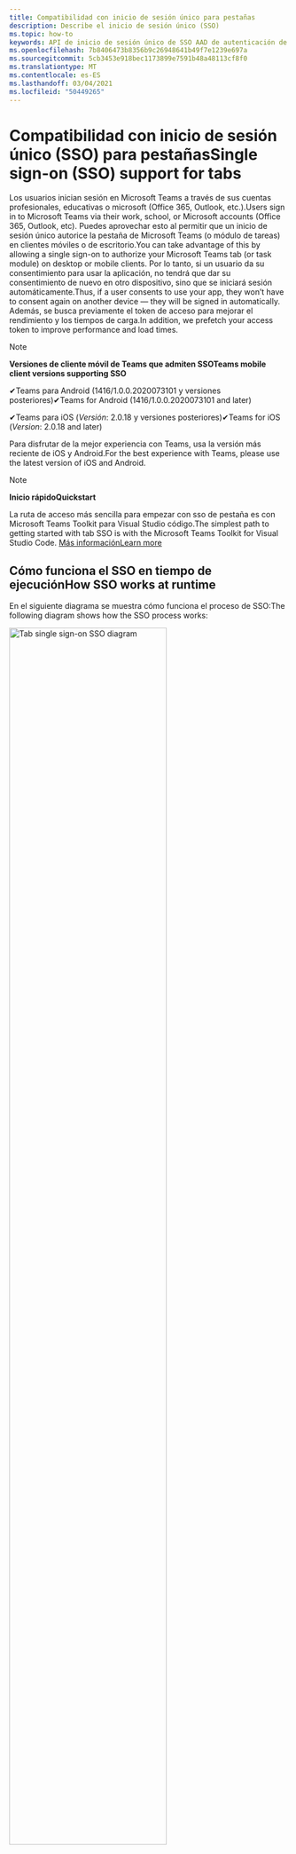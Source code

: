 ```yaml
---
title: Compatibilidad con inicio de sesión único para pestañas
description: Describe el inicio de sesión único (SSO)
ms.topic: how-to
keywords: API de inicio de sesión único de SSO AAD de autenticación de teams
ms.openlocfilehash: 7b8406473b8356b9c26948641b49f7e1239e697a
ms.sourcegitcommit: 5cb3453e918bec1173899e7591b48a48113cf8f0
ms.translationtype: MT
ms.contentlocale: es-ES
ms.lasthandoff: 03/04/2021
ms.locfileid: "50449265"
---
```

# <a name="single-sign-on-sso-support-for-tabs"></a><span data-ttu-id="5546a-104">Compatibilidad con inicio de sesión único (SSO) para pestañas</span><span class="sxs-lookup"><span data-stu-id="5546a-104">Single sign-on (SSO) support for tabs</span></span>

<span data-ttu-id="5546a-105">Los usuarios inician sesión en Microsoft Teams a través de sus cuentas profesionales, educativas o microsoft (Office 365, Outlook, etc.).</span><span class="sxs-lookup"><span data-stu-id="5546a-105">Users sign in to Microsoft Teams via their work, school, or Microsoft accounts (Office 365, Outlook, etc).</span></span> <span data-ttu-id="5546a-106">Puedes aprovechar esto al permitir que un inicio de sesión único autorice la pestaña de Microsoft Teams (o módulo de tareas) en clientes móviles o de escritorio.</span><span class="sxs-lookup"><span data-stu-id="5546a-106">You can take advantage of this by allowing a single sign-on to authorize your Microsoft Teams tab (or task module) on desktop or mobile clients.</span></span> <span data-ttu-id="5546a-107">Por lo tanto, si un usuario da su consentimiento para usar la aplicación, no tendrá que dar su consentimiento de nuevo en otro dispositivo, sino que se iniciará sesión automáticamente.</span><span class="sxs-lookup"><span data-stu-id="5546a-107">Thus, if a user consents to use your app, they won’t have to consent again on another device — they will be signed in automatically.</span></span> <span data-ttu-id="5546a-108">Además, se busca previamente el token de acceso para mejorar el rendimiento y los tiempos de carga.</span><span class="sxs-lookup"><span data-stu-id="5546a-108">In addition, we prefetch your access token to improve performance and load times.</span></span>

> [!NOTE]
> <span data-ttu-id="5546a-109">**Versiones de cliente móvil de Teams que admiten SSO**</span><span class="sxs-lookup"><span data-stu-id="5546a-109">**Teams mobile client versions supporting SSO**</span></span>  
>
> <span data-ttu-id="5546a-110">✔Teams para Android (1416/1.0.0.2020073101 y versiones posteriores)</span><span class="sxs-lookup"><span data-stu-id="5546a-110">✔Teams for Android (1416/1.0.0.2020073101 and later)</span></span>
>
> <span data-ttu-id="5546a-111">✔Teams para iOS (_Versión_: 2.0.18 y versiones posteriores)</span><span class="sxs-lookup"><span data-stu-id="5546a-111">✔Teams for iOS (_Version_: 2.0.18 and later)</span></span>  
>
> <span data-ttu-id="5546a-112">Para disfrutar de la mejor experiencia con Teams, usa la versión más reciente de iOS y Android.</span><span class="sxs-lookup"><span data-stu-id="5546a-112">For the best experience with Teams, please use the latest version of iOS and Android.</span></span>

> [!NOTE]
> <span data-ttu-id="5546a-113">**Inicio rápido**</span><span class="sxs-lookup"><span data-stu-id="5546a-113">**Quickstart**</span></span>  
>
> <span data-ttu-id="5546a-114">La ruta de acceso más sencilla para empezar con sso de pestaña es con Microsoft Teams Toolkit para Visual Studio código.</span><span class="sxs-lookup"><span data-stu-id="5546a-114">The simplest path to getting started with tab SSO is with the Microsoft Teams Toolkit for Visual Studio Code.</span></span> [<span data-ttu-id="5546a-115">Más información</span><span class="sxs-lookup"><span data-stu-id="5546a-115">Learn more</span></span>](../../../toolkit/visual-studio-code-tab-sso.md)

## <a name="how-sso-works-at-runtime"></a><span data-ttu-id="5546a-116">Cómo funciona el SSO en tiempo de ejecución</span><span class="sxs-lookup"><span data-stu-id="5546a-116">How SSO works at runtime</span></span>

<span data-ttu-id="5546a-117">En el siguiente diagrama se muestra cómo funciona el proceso de SSO:</span><span class="sxs-lookup"><span data-stu-id="5546a-117">The following diagram shows how the SSO process works:</span></span>

<!-- markdownlint-disable MD033 -->
<img src="~/assets/images/tabs/tabs-sso-diagram.png" alt="Tab single sign-on SSO diagram" width="75%"/>

1. <span data-ttu-id="5546a-118">En la pestaña, se realiza una llamada de JavaScript a `getAuthToken()` .</span><span class="sxs-lookup"><span data-stu-id="5546a-118">In the tab, a JavaScript call is made to `getAuthToken()`.</span></span> <span data-ttu-id="5546a-119">Esto indica a Teams que obtenga un token de autenticación para la aplicación de pestaña.</span><span class="sxs-lookup"><span data-stu-id="5546a-119">This tells Teams to obtain an authentication token for the tab application.</span></span>
2. <span data-ttu-id="5546a-120">Si es la primera vez que el usuario actual usa la aplicación de pestaña, habrá un mensaje de solicitud para dar su consentimiento (si es necesario el consentimiento) o para administrar la autenticación de paso a paso (como la autenticación en dos fases).</span><span class="sxs-lookup"><span data-stu-id="5546a-120">If this is the first time the current user has used your tab application, there will be a request prompt to consent (if consent is required) or to handle step-up authentication (such as two-factor authentication).</span></span>
3. <span data-ttu-id="5546a-121">Teams solicita el token de aplicación de pestaña del punto de conexión de Azure AD para el usuario actual.</span><span class="sxs-lookup"><span data-stu-id="5546a-121">Teams requests the tab application token from the Azure AD endpoint for the current user.</span></span>
4. <span data-ttu-id="5546a-122">Azure AD envía el token de aplicación de pestaña a la aplicación teams.</span><span class="sxs-lookup"><span data-stu-id="5546a-122">Azure AD sends the tab application token to the Teams application.</span></span>
5. <span data-ttu-id="5546a-123">Teams envía el token de aplicación de pestaña a la pestaña como parte del objeto de resultado devuelto por la `getAuthToken()` llamada.</span><span class="sxs-lookup"><span data-stu-id="5546a-123">Teams sends the tab application token to the tab as part of the result object returned by the `getAuthToken()` call.</span></span>
6. <span data-ttu-id="5546a-124">El token se analizará en la aplicación de pestaña, a través de JavaScript, para extraer la información necesaria, como la dirección de correo electrónico del usuario.</span><span class="sxs-lookup"><span data-stu-id="5546a-124">The token will be parsed in the tab application, via JavaScript, to extract the needed information, such as the user's email address.</span></span>

> [!NOTE]
> <span data-ttu-id="5546a-125">El solo es válido para dar su consentimiento a un conjunto limitado de API de nivel de usuario `getAuthToken()` (correo electrónico, perfil, offline_access y OpenId) y no para otros ámbitos de Microsoft Graph como `User.Read` o `Mail.Read` .</span><span class="sxs-lookup"><span data-stu-id="5546a-125">The `getAuthToken()` is only valid for consenting to a limited set of user-level APIs — email, profile, offline_access and OpenId — and not for further Microsoft Graph scopes such as `User.Read` or `Mail.Read`.</span></span> <span data-ttu-id="5546a-126">Consulte nuestra sección al final de este documento para obtener soluciones alternativas sugeridas si necesita [ámbitos de Graph adicionales.](#apps-that-require-additional-microsoft-graph-scopes)</span><span class="sxs-lookup"><span data-stu-id="5546a-126">See our section at the end of this document for suggested workarounds if you require [additional Graph scopes](#apps-that-require-additional-microsoft-graph-scopes).</span></span>

<span data-ttu-id="5546a-127">La API de SSO también funcionará en [módulos de tareas](../../../task-modules-and-cards/what-are-task-modules.md) que insertan contenido web.</span><span class="sxs-lookup"><span data-stu-id="5546a-127">The SSO API will also work in [Task Modules](../../../task-modules-and-cards/what-are-task-modules.md) that embed web content.</span></span>

## <a name="develop-an-sso-microsoft-teams-tab"></a><span data-ttu-id="5546a-128">Desarrollar una pestaña sso de Microsoft Teams</span><span class="sxs-lookup"><span data-stu-id="5546a-128">Develop an SSO Microsoft Teams tab</span></span>

<span data-ttu-id="5546a-129">En esta sección se describen las tareas relacionadas con la creación de una pestaña de Teams que usa SSO.</span><span class="sxs-lookup"><span data-stu-id="5546a-129">This section describes the tasks involved in creating a Teams tab that uses SSO.</span></span> <span data-ttu-id="5546a-130">Estas tareas se describen aquí que son independientes del lenguaje y del marco.</span><span class="sxs-lookup"><span data-stu-id="5546a-130">These tasks are described here are language- and framework-agnostic.</span></span>

### <a name="1-create-your-azure-active-directory-azure-ad-application"></a><span data-ttu-id="5546a-131">1. Crear la aplicación de Azure Active Directory (Azure AD)</span><span class="sxs-lookup"><span data-stu-id="5546a-131">1. Create your Azure Active Directory (Azure AD) application</span></span>

#### <a name="registering-your-application-in-theazure-ad-portal-overview"></a><span data-ttu-id="5546a-132">Registro de la aplicación en la introducción[al portal de Azure AD:](https://azure.microsoft.com/features/azure-portal/)</span><span class="sxs-lookup"><span data-stu-id="5546a-132">Registering your application in the[Azure AD portal](https://azure.microsoft.com/features/azure-portal/) overview:</span></span>

1. <span data-ttu-id="5546a-133">Obtener el identificador [de aplicación de Azure AD](/azure/active-directory/develop/howto-create-service-principal-portal#get-values-for-signing-in).</span><span class="sxs-lookup"><span data-stu-id="5546a-133">Get your [Azure AD Application ID](/azure/active-directory/develop/howto-create-service-principal-portal#get-values-for-signing-in).</span></span>
2. <span data-ttu-id="5546a-134">Especifica los permisos que la aplicación necesita para el punto de conexión de Azure AD y, opcionalmente, Microsoft Graph.</span><span class="sxs-lookup"><span data-stu-id="5546a-134">Specify the permissions that your application needs for the Azure AD endpoint and, optionally, Microsoft Graph.</span></span>
3. <span data-ttu-id="5546a-135">[Conceder permisos para](/azure/active-directory/develop/howto-create-service-principal-portal#configure-access-policies-on-resources) aplicaciones de escritorio, web y móviles de Teams.</span><span class="sxs-lookup"><span data-stu-id="5546a-135">[Grant permissions](/azure/active-directory/develop/howto-create-service-principal-portal#configure-access-policies-on-resources) for Teams desktop, web, and mobile applications.</span></span>
4. <span data-ttu-id="5546a-136">Para autorizar previamente Teams, seleccione el botón Agregar **un** ámbito y, en el panel que se abre, escriba `access_as_user` como nombre de **ámbito**.</span><span class="sxs-lookup"><span data-stu-id="5546a-136">Pre-authorize Teams by selecting the **Add a scope** button and in the panel that opens, enter `access_as_user` as the **Scope name**.</span></span>

> [!NOTE]
> <span data-ttu-id="5546a-137">Hay algunas restricciones importantes que debe tener en cuenta:</span><span class="sxs-lookup"><span data-stu-id="5546a-137">There are some important restrictions you should be aware of:</span></span>
>
> * <span data-ttu-id="5546a-138">Solo se admiten permisos de api de Microsoft Graph de nivel de usuario, es decir, correo electrónico, perfil, offline_access, OpenId.</span><span class="sxs-lookup"><span data-stu-id="5546a-138">We only support user-level Microsoft Graph API permissions, i.e., email, profile, offline_access, OpenId.</span></span> <span data-ttu-id="5546a-139">Si necesita acceso a otros ámbitos de Microsoft Graph (por ejemplo, o ), consulte nuestra solución alternativa recomendada `User.Read` al final de esta `Mail.Read` documentación. [](#apps-that-require-additional-microsoft-graph-scopes)</span><span class="sxs-lookup"><span data-stu-id="5546a-139">If you need access to other Microsoft Graph scopes (such as `User.Read` or `Mail.Read`), see our [recommended workaround](#apps-that-require-additional-microsoft-graph-scopes) at the end of this documentation.</span></span>
> * <span data-ttu-id="5546a-140">Es importante que el nombre de dominio de la aplicación sea el mismo que el nombre de dominio que registró para la aplicación de Azure AD.</span><span class="sxs-lookup"><span data-stu-id="5546a-140">It's important that your application's domain name is the same as the domain name you've registering for your Azure AD application.</span></span>
> * <span data-ttu-id="5546a-141">Actualmente no se admiten varios dominios por aplicación.</span><span class="sxs-lookup"><span data-stu-id="5546a-141">We don't currently support multiple domains per app.</span></span>
> * <span data-ttu-id="5546a-142">No se admiten aplicaciones que usan el `azurewebsites.net` dominio porque es demasiado común y puede ser un riesgo de seguridad.</span><span class="sxs-lookup"><span data-stu-id="5546a-142">We don't support applications that use the `azurewebsites.net` domain because it is too common and may be a security risk.</span></span> <span data-ttu-id="5546a-143">Sin embargo, estamos buscando activamente eliminar esta restricción.</span><span class="sxs-lookup"><span data-stu-id="5546a-143">However, we're actively seeking to remove this restriction.</span></span>

#### <a name="registering-your-app-through-the-azure-active-directory-portal-in-depth"></a><span data-ttu-id="5546a-144">Registrar la aplicación a través del portal de Azure Active Directory en profundidad:</span><span class="sxs-lookup"><span data-stu-id="5546a-144">Registering your app through the Azure Active Directory portal in-depth:</span></span>

1. <span data-ttu-id="5546a-145">Registrar una nueva aplicación en el [portal Azure Active Directory – Registros de aplicaciones.](https://go.microsoft.com/fwlink/?linkid=2083908)</span><span class="sxs-lookup"><span data-stu-id="5546a-145">Register a new application in the [Azure Active Directory – App Registrations](https://go.microsoft.com/fwlink/?linkid=2083908) portal.</span></span>
2. <span data-ttu-id="5546a-146">Seleccione **Nuevo registro** y, en la página Registrar una *aplicación,* establezca los siguientes valores:</span><span class="sxs-lookup"><span data-stu-id="5546a-146">Select **New Registration** and on the *register an application page*, set following values:</span></span>
    * <span data-ttu-id="5546a-147">Establece **el nombre** en el nombre de la aplicación.</span><span class="sxs-lookup"><span data-stu-id="5546a-147">Set **name** to your app name.</span></span>
    * <span data-ttu-id="5546a-148">Elegir los **tipos de cuenta admitidos** (cualquier tipo de cuenta funcionará) ¹</span><span class="sxs-lookup"><span data-stu-id="5546a-148">Choose the **supported account types** (any account type will work) ¹</span></span>
    * <span data-ttu-id="5546a-149">Deje **URI de redireccionamiento** vacía.</span><span class="sxs-lookup"><span data-stu-id="5546a-149">Leave **Redirect URI** empty.</span></span>
    * <span data-ttu-id="5546a-150">Elija **Registrar**.</span><span class="sxs-lookup"><span data-stu-id="5546a-150">Choose **Register**.</span></span>
3. <span data-ttu-id="5546a-151">En la página de información general, copie y guarde el **identificador de aplicación (cliente).**</span><span class="sxs-lookup"><span data-stu-id="5546a-151">On the overview page, copy and save the **Application (client) ID**.</span></span> <span data-ttu-id="5546a-152">Lo necesitarás más adelante al actualizar el manifiesto de la aplicación de Teams.</span><span class="sxs-lookup"><span data-stu-id="5546a-152">You’ll need it later when updating your Teams application manifest.</span></span>
4. <span data-ttu-id="5546a-153">En **Administrar**, seleccione **Exponer una API**</span><span class="sxs-lookup"><span data-stu-id="5546a-153">Under **Manage**, select **Expose an API**.</span></span> 
5. <span data-ttu-id="5546a-154">Seleccione el **vínculo Establecer** para generar el URI de id. de aplicación con el formato `api://{AppID}` de .</span><span class="sxs-lookup"><span data-stu-id="5546a-154">Select the **Set** link to generate the Application ID URI in the form of `api://{AppID}`.</span></span> <span data-ttu-id="5546a-155">Inserte el nombre de dominio completo (con una barra diagonal "/" anexada al final) entre las barras diagonales dobles y el GUID.</span><span class="sxs-lookup"><span data-stu-id="5546a-155">Insert your fully qualified domain name (with a forward slash "/" appended to the end) between the double forward slashes and the GUID.</span></span> <span data-ttu-id="5546a-156">El identificador completo debe tener la forma de: `api://fully-qualified-domain-name.com/{AppID}` ²</span><span class="sxs-lookup"><span data-stu-id="5546a-156">The entire ID should have the form of: `api://fully-qualified-domain-name.com/{AppID}` ²</span></span>
    * <span data-ttu-id="5546a-157">ex: `api://subdomain.example.com/00000000-0000-0000-0000-000000000000` .</span><span class="sxs-lookup"><span data-stu-id="5546a-157">ex: `api://subdomain.example.com/00000000-0000-0000-0000-000000000000`.</span></span>
    
    <span data-ttu-id="5546a-158">El nombre de dominio completo es el nombre de dominio legible desde el que se sirve la aplicación.</span><span class="sxs-lookup"><span data-stu-id="5546a-158">The fully qualified domain name is the human readable domain name from which your app is served.</span></span> <span data-ttu-id="5546a-159">Si usa un servicio de túnel como ngrok, deberá actualizar este valor siempre que cambie el subdominio ngrok.</span><span class="sxs-lookup"><span data-stu-id="5546a-159">If you are using a tunneling service such as ngrok, you will need to update     this value whenever your ngrok subdomain changes.</span></span> 
6. <span data-ttu-id="5546a-160">Seleccione el botón **Agregar un ámbito**</span><span class="sxs-lookup"><span data-stu-id="5546a-160">Select the **Add a scope** button.</span></span> <span data-ttu-id="5546a-161">En el panel que se abre, escriba `access_as_user` como el **Nombre de ámbito**.</span><span class="sxs-lookup"><span data-stu-id="5546a-161">In the panel that opens, enter `access_as_user` as the **Scope name**.</span></span>
7. <span data-ttu-id="5546a-162">Establecer **¿Quién puede dar su consentimiento?**`Admins and users`</span><span class="sxs-lookup"><span data-stu-id="5546a-162">Set **Who can consent?** to `Admins and users`</span></span>
8. <span data-ttu-id="5546a-163">Rellene los campos para configurar los mensajes de consentimiento de administrador y usuario con los valores adecuados para el `access_as_user` ámbito:</span><span class="sxs-lookup"><span data-stu-id="5546a-163">Fill in the fields for configuring the admin and user consent prompts with values that are appropriate for the `access_as_user` scope:</span></span>
    * <span data-ttu-id="5546a-164">**Título del consentimiento de administrador:** Teams puede tener acceso al perfil del usuario.</span><span class="sxs-lookup"><span data-stu-id="5546a-164">**Admin consent title:** Teams can access the user’s profile.</span></span>
    * <span data-ttu-id="5546a-165">**Descripción del consentimiento de administrador:** permite a Teams llamar a las API web de la aplicación como el usuario actual.</span><span class="sxs-lookup"><span data-stu-id="5546a-165">**Admin consent description**: Allows Teams to call the app’s web APIs as the current user.</span></span>
    * <span data-ttu-id="5546a-166">**Título de consentimiento de** usuario: Teams puede tener acceso al perfil de usuario y realizar solicitudes en nombre del usuario.</span><span class="sxs-lookup"><span data-stu-id="5546a-166">**User consent title**: Teams can access the user profile and make requests on the user's behalf.</span></span>
    * <span data-ttu-id="5546a-167">**Descripción del consentimiento del usuario:** Habilita Teams para llamar a las API de esta aplicación con los mismos derechos que el usuario.</span><span class="sxs-lookup"><span data-stu-id="5546a-167">**User consent description:** Enable Teams to call this app’s APIs with the same rights as the user.</span></span>
9. <span data-ttu-id="5546a-168">Asegúrese de **que el estado** está establecido en **Habilitado**</span><span class="sxs-lookup"><span data-stu-id="5546a-168">Ensure that **State** is set to **Enabled**</span></span>
10. <span data-ttu-id="5546a-169">Seleccione el **botón Agregar ámbito** para guardar</span><span class="sxs-lookup"><span data-stu-id="5546a-169">Select the **Add scope** button to save</span></span> 
    * <span data-ttu-id="5546a-170">La parte de  dominio del nombre de ámbito que se muestra justo debajo del campo de texto debe coincidir automáticamente con el URI de **id.** de aplicación establecido en el paso anterior, con anexado `/access_as_user` al final:</span><span class="sxs-lookup"><span data-stu-id="5546a-170">The domain part of the **Scope name** displayed just below the text field should automatically match the **Application ID** URI set in the previous step, with `/access_as_user` appended to the end:</span></span>
        * `api://subdomain.example.com/00000000-0000-0000-0000-000000000000/access_as_user`
11. <span data-ttu-id="5546a-171">En la **sección Aplicaciones cliente autorizadas,** identifique las aplicaciones que desea autorizar para la aplicación web de la aplicación.</span><span class="sxs-lookup"><span data-stu-id="5546a-171">In the **Authorized client applications** section, identify the applications that you want to authorize for your app’s web application.</span></span> <span data-ttu-id="5546a-172">Seleccione *Agregar una aplicación cliente*.</span><span class="sxs-lookup"><span data-stu-id="5546a-172">Select *Add a client application*.</span></span> <span data-ttu-id="5546a-173">Escriba cada uno de los siguientes IDs de cliente y seleccione el ámbito autorizado que creó en el paso anterior:</span><span class="sxs-lookup"><span data-stu-id="5546a-173">Enter each of the following client IDs and select the authorized scope you created in the previous step:</span></span>
    * <span data-ttu-id="5546a-174">`1fec8e78-bce4-4aaf-ab1b-5451cc387264` (Aplicación móvil/de escritorio de Teams)</span><span class="sxs-lookup"><span data-stu-id="5546a-174">`1fec8e78-bce4-4aaf-ab1b-5451cc387264` (Teams mobile/desktop application)</span></span>
    * <span data-ttu-id="5546a-175">`5e3ce6c0-2b1f-4285-8d4b-75ee78787346` (aplicación web de Teams)</span><span class="sxs-lookup"><span data-stu-id="5546a-175">`5e3ce6c0-2b1f-4285-8d4b-75ee78787346` (Teams web application)</span></span>
12. <span data-ttu-id="5546a-176">Vaya a **Permisos de API**.</span><span class="sxs-lookup"><span data-stu-id="5546a-176">Navigate to **API Permissions**.</span></span> <span data-ttu-id="5546a-177">Seleccione *Agregar permisos delegados* de Microsoft Graph y, a continuación,  >    >  agregue los siguientes permisos de la API de Microsoft Graph:</span><span class="sxs-lookup"><span data-stu-id="5546a-177">Select *Add a permission* > *Microsoft Graph* > *Delegated permissions*, then add the following permissions from Microsoft Graph API:</span></span>
    * <span data-ttu-id="5546a-178">User.Read (habilitado de forma predeterminada)</span><span class="sxs-lookup"><span data-stu-id="5546a-178">User.Read (enabled by default)</span></span>
    * <span data-ttu-id="5546a-179">correo electrónico</span><span class="sxs-lookup"><span data-stu-id="5546a-179">email</span></span>
    * <span data-ttu-id="5546a-180">offline_access</span><span class="sxs-lookup"><span data-stu-id="5546a-180">offline_access</span></span>
    * <span data-ttu-id="5546a-181">OpenId</span><span class="sxs-lookup"><span data-stu-id="5546a-181">OpenId</span></span>
    * <span data-ttu-id="5546a-182">perfil</span><span class="sxs-lookup"><span data-stu-id="5546a-182">profile</span></span>

13. <span data-ttu-id="5546a-183">Vaya a **Autenticación**</span><span class="sxs-lookup"><span data-stu-id="5546a-183">Navigate to **Authentication**</span></span>

    <span data-ttu-id="5546a-184">Si no se ha concedido el consentimiento de administrador de TI a una aplicación, los usuarios tendrán que dar su consentimiento la primera vez que usen una aplicación.</span><span class="sxs-lookup"><span data-stu-id="5546a-184">If an app hasn't been granted IT admin consent, users will have to provide consent the first time they use an app.</span></span>

    <span data-ttu-id="5546a-185">Establecer un URI de redireccionamiento:</span><span class="sxs-lookup"><span data-stu-id="5546a-185">Set a redirect URI:</span></span>
    * <span data-ttu-id="5546a-186">Seleccione **Agregar una plataforma**.</span><span class="sxs-lookup"><span data-stu-id="5546a-186">Select **Add a platform**.</span></span>
    * <span data-ttu-id="5546a-187">Seleccione **web**.</span><span class="sxs-lookup"><span data-stu-id="5546a-187">Select **web**.</span></span>
    * <span data-ttu-id="5546a-188">Escribe el **URI de redireccionamiento** de la aplicación.</span><span class="sxs-lookup"><span data-stu-id="5546a-188">Enter the **redirect URI** for your app.</span></span> <span data-ttu-id="5546a-189">Esta será la página donde un flujo de concesión implícito correcto redirigirá al usuario.</span><span class="sxs-lookup"><span data-stu-id="5546a-189">This will be the page where a successful implicit grant flow will redirect the user.</span></span> <span data-ttu-id="5546a-190">Este será el mismo nombre de dominio completo que escribió en el paso 5 seguido de la ruta de api donde se debe enviar una respuesta de autenticación.</span><span class="sxs-lookup"><span data-stu-id="5546a-190">This will be same fully qualified domain name that you entered in step 5 followed by the API route where a authentication response should be sent.</span></span> <span data-ttu-id="5546a-191">Si sigue cualquiera de los ejemplos de Teams, esto será: `https://subdomain.example.com/auth-end`</span><span class="sxs-lookup"><span data-stu-id="5546a-191">If you are following any of the Teams samples, this will be: `https://subdomain.example.com/auth-end`</span></span>

    <span data-ttu-id="5546a-192">A continuación, habilite la concesión implícita activando las siguientes casillas:</span><span class="sxs-lookup"><span data-stu-id="5546a-192">Next, enable implicit grant by checking the following boxes:</span></span>  
    <span data-ttu-id="5546a-193">✔ token de id.</span><span class="sxs-lookup"><span data-stu-id="5546a-193">✔ ID Token</span></span>  
    <span data-ttu-id="5546a-194">✔ token de acceso</span><span class="sxs-lookup"><span data-stu-id="5546a-194">✔ Access Token</span></span>  
    
<span data-ttu-id="5546a-195">¡Enhorabuena!</span><span class="sxs-lookup"><span data-stu-id="5546a-195">Congratulations!</span></span> <span data-ttu-id="5546a-196">Has completado los requisitos previos de registro de la aplicación para continuar con la pestaña APLICACIÓN SSO.</span><span class="sxs-lookup"><span data-stu-id="5546a-196">You have completed the app registration prerequisites to proceed with your tab SSO app.</span></span>     

> [!NOTE]
>
> * <span data-ttu-id="5546a-197">¹ Si la aplicación de  Azure AD está registrada en el mismo espacio empresarial donde está realizando una solicitud de autenticación en Teams, no se le pedirá al usuario su consentimiento y se le concederá un token de acceso de inmediato.</span><span class="sxs-lookup"><span data-stu-id="5546a-197">¹ If your Azure AD app is registered in the _same_ tenant where you're making an authentication request in Teams, the user won't be asked to consent and will be granted an access token right away.</span></span> <span data-ttu-id="5546a-198">Los usuarios solo necesitan dar su consentimiento a estos permisos si la aplicación de Azure AD está registrada en un inquilino diferente.</span><span class="sxs-lookup"><span data-stu-id="5546a-198">Users only need to consent to these permissions if the Azure AD app is registered in a different tenant.</span></span>
> * <span data-ttu-id="5546a-199">² Si recibe un error que indica que el dominio ya es propiedad y que es el propietario, siga el procedimiento de [Inicio rápido:](/azure/active-directory/fundamentals/add-custom-domain) Agregue un nombre de dominio personalizado a Azure Active Directory para registrar el dominio y repita el paso 5 anterior.</span><span class="sxs-lookup"><span data-stu-id="5546a-199">² If you get an error stating that the domain is already owned and you are the owner, follow the procedure at [Quickstart: Add a custom domain name to Azure Active Directory](/azure/active-directory/fundamentals/add-custom-domain) to register the domain, and then repeat step 5, above.</span></span> <span data-ttu-id="5546a-200">(Este error también puede producirse si no ha iniciado sesión con credenciales de administrador en el arrendamiento de Office 365).</span><span class="sxs-lookup"><span data-stu-id="5546a-200">(This error can also occur if you aren't signed in with Admin credentials in the Office 365 tenancy).</span></span>
> * <span data-ttu-id="5546a-201">Si no recibe el UPN (nombre principal de usuario) en el token de acceso devuelto, puede agregarlo como una notificación opcional [en](https://docs.microsoft.com/azure/active-directory/develop/active-directory-optional-claims) Azure AD.</span><span class="sxs-lookup"><span data-stu-id="5546a-201">If you are not receiving the UPN (User Principal Name) in the returned access token, you can add it as an [optional claim](https://docs.microsoft.com/azure/active-directory/develop/active-directory-optional-claims) in Azure AD.</span></span>

### <a name="2-update-your-microsoft-teams-application-manifest"></a><span data-ttu-id="5546a-202">2. Actualizar el manifiesto de la aplicación de Microsoft Teams</span><span class="sxs-lookup"><span data-stu-id="5546a-202">2. Update your Microsoft Teams application manifest</span></span>

<span data-ttu-id="5546a-203">Agregue nuevas propiedades al manifiesto de Microsoft Teams:</span><span class="sxs-lookup"><span data-stu-id="5546a-203">Add new properties to your Microsoft Teams manifest:</span></span>

* <span data-ttu-id="5546a-204">**WebApplicationInfo:** el elemento primario de los siguientes elementos:</span><span class="sxs-lookup"><span data-stu-id="5546a-204">**WebApplicationInfo** - The parent of the following elements:</span></span>

> [!div class="checklist"]
> * <span data-ttu-id="5546a-205">**id:** el identificador de cliente de la aplicación.</span><span class="sxs-lookup"><span data-stu-id="5546a-205">**id** - The client ID of the application.</span></span> <span data-ttu-id="5546a-206">Este es el identificador de aplicación que obtuvo como parte del registro de la aplicación con Azure AD.</span><span class="sxs-lookup"><span data-stu-id="5546a-206">This is the application ID that you obtained as part of registering the application with Azure AD.</span></span>
>* <span data-ttu-id="5546a-207">**resource:** el dominio y el subdominio de la aplicación.</span><span class="sxs-lookup"><span data-stu-id="5546a-207">**resource** - The domain and subdomain of your application.</span></span> <span data-ttu-id="5546a-208">Este es el mismo URI (incluido el `api://` protocolo) que registró al crear el paso `scope` 6 anterior.</span><span class="sxs-lookup"><span data-stu-id="5546a-208">This is the same URI (including the `api://` protocol) that you registered when creating your `scope` in step 6 above.</span></span> <span data-ttu-id="5546a-209">No debe incluir la ruta `access_as_user` de acceso en el recurso.</span><span class="sxs-lookup"><span data-stu-id="5546a-209">You shouldn't include the `access_as_user` path in your resource.</span></span> <span data-ttu-id="5546a-210">La parte de dominio de este URI debe coincidir con el dominio, incluidos los subdominios, que se usan en las direcciones URL del manifiesto de la aplicación de Teams.</span><span class="sxs-lookup"><span data-stu-id="5546a-210">The domain part of this URI should match the domain, including any subdomains, used in the URLs of your Teams application manifest.</span></span>

```json
"webApplicationInfo": {
  "id": "00000000-0000-0000-0000-000000000000",
  "resource": "api://subdomain.example.com/00000000-0000-0000-0000-000000000000"
}
```

> [!NOTE]
>
>* <span data-ttu-id="5546a-211">El recurso de una aplicación de AAD suele ser la raíz de su dirección URL del sitio y el appID (por ejemplo, `api://subdomain.example.com/00000000-0000-0000-0000-000000000000` ).</span><span class="sxs-lookup"><span data-stu-id="5546a-211">The resource for an AAD app will usually be the root of its site URL and the appID (e.g. `api://subdomain.example.com/00000000-0000-0000-0000-000000000000`).</span></span> <span data-ttu-id="5546a-212">También usamos este valor para garantizar que la solicitud viene del mismo dominio.</span><span class="sxs-lookup"><span data-stu-id="5546a-212">We also use this value to ensure your request is coming from the same domain.</span></span> <span data-ttu-id="5546a-213">Por lo tanto, asegúrese de que `contentURL` la pestaña para use los mismos dominios que la propiedad de recurso.</span><span class="sxs-lookup"><span data-stu-id="5546a-213">Therefore, make sure that the `contentURL` for your tab uses the same domains as your resource property.</span></span>
>* <span data-ttu-id="5546a-214">Debe usar la versión de manifiesto 1.5 o posterior para implementar el `webApplicationInfo` campo.</span><span class="sxs-lookup"><span data-stu-id="5546a-214">You need to use manifest version 1.5 or higher to implement the `webApplicationInfo` field.</span></span>

### <a name="3-get-an-authentication-token-from-your-client-side-code"></a><span data-ttu-id="5546a-215">3. Obtener un token de autenticación del código del lado cliente</span><span class="sxs-lookup"><span data-stu-id="5546a-215">3. Get an authentication token from your client-side code</span></span>

<span data-ttu-id="5546a-216">Este es el aspecto de la API de autenticación:</span><span class="sxs-lookup"><span data-stu-id="5546a-216">Here's what the authentication API looks like:</span></span>

```javascript
var authTokenRequest = {
  successCallback: function(result) { console.log("Success: " + result); },
  failureCallback: function(error) { console.log("Failure: " + error); }
};
microsoftTeams.authentication.getAuthToken(authTokenRequest);
```

<span data-ttu-id="5546a-217">Cuando llame y se requiera un consentimiento de usuario adicional (para permisos de nivel de usuario), se mostrará un cuadro de diálogo al usuario que le animará a conceder `getAuthToken` un consentimiento adicional.</span><span class="sxs-lookup"><span data-stu-id="5546a-217">When you call `getAuthToken` - and additional user consent is required (for user-level permissions) - we will show a dialog to the user encouraging them to grant additional consent.</span></span> 

<span data-ttu-id="5546a-218">Después de recibir el token de acceso en la devolución de llamada correcta, puede descodificar el token de acceso para ver las notificaciones asociadas con ese token.</span><span class="sxs-lookup"><span data-stu-id="5546a-218">After you receive the access token in the success callback, you can decode the access token to view the claims associated with that token.</span></span> <span data-ttu-id="5546a-219">Opcionalmente, puedes copiar y pegar manualmente el token de acceso en una herramienta, como jwt.ms [inspeccionar](https://jwt.ms/) su contenido.</span><span class="sxs-lookup"><span data-stu-id="5546a-219">Optionally, you can manually copy and paste the access token into a tool, such as [jwt.ms](https://jwt.ms/) to inspect its contents.</span></span> <span data-ttu-id="5546a-220">Si no recibe el nombre principal de usuario (UPN) en el token de acceso devuelto, puede agregarlo como una notificación opcional [en](https://docs.microsoft.com/azure/active-directory/develop/active-directory-optional-claims) Azure AD.</span><span class="sxs-lookup"><span data-stu-id="5546a-220">If you are not receiving the User Principal Name (UPN) in the returned access token, you can add it as an [optional claim](https://docs.microsoft.com/azure/active-directory/develop/active-directory-optional-claims) in Azure AD.</span></span>

<p>
    <img src="~/assets/images/tabs/tabs-sso-prompt.png" alt="Tab single sign-on SSO dialog prompt" width="75%"/>
</p>

## <a name="code-sample"></a><span data-ttu-id="5546a-221">Ejemplo de código</span><span class="sxs-lookup"><span data-stu-id="5546a-221">Code sample</span></span>

|<span data-ttu-id="5546a-222">**Nombre de ejemplo**</span><span class="sxs-lookup"><span data-stu-id="5546a-222">**Sample name**</span></span>|<span data-ttu-id="5546a-223">**Descripción**</span><span class="sxs-lookup"><span data-stu-id="5546a-223">**Description**</span></span>|<span data-ttu-id="5546a-224">**C#**</span><span class="sxs-lookup"><span data-stu-id="5546a-224">**C#**</span></span>|<span data-ttu-id="5546a-225">**TypeScript**</span><span class="sxs-lookup"><span data-stu-id="5546a-225">**TypeScript**</span></span>|
|---------------|---------------|------|--------------|
| <span data-ttu-id="5546a-226">Tab SSO</span><span class="sxs-lookup"><span data-stu-id="5546a-226">Tab SSO</span></span> |<span data-ttu-id="5546a-227">Aplicación de ejemplo de Microsoft Teams para pestañas SSO de Azure AD</span><span class="sxs-lookup"><span data-stu-id="5546a-227">Microsoft Teams sample app for tabs Azure AD SSO</span></span>| [<span data-ttu-id="5546a-228">View</span><span class="sxs-lookup"><span data-stu-id="5546a-228">View</span></span>](https://github.com/OfficeDev/Microsoft-Teams-Samples/tree/main/samples/tab-sso/csharp)|<span data-ttu-id="5546a-229">[Ver](https://github.com/OfficeDev/Microsoft-Teams-Samples/blob/main/samples/tab-sso/nodejs),</span><span class="sxs-lookup"><span data-stu-id="5546a-229">[View](https://github.com/OfficeDev/Microsoft-Teams-Samples/blob/main/samples/tab-sso/nodejs),</span></span> </br>[<span data-ttu-id="5546a-230">Kit de herramientas de Teams</span><span class="sxs-lookup"><span data-stu-id="5546a-230">Teams Toolkit</span></span>](../../../toolkit/visual-studio-code-tab-sso.md)|

## <a name="known-limitations"></a><span data-ttu-id="5546a-231">Limitaciones conocidas</span><span class="sxs-lookup"><span data-stu-id="5546a-231">Known Limitations</span></span>

### <a name="apps-that-require-additional-microsoft-graph-scopes"></a><span data-ttu-id="5546a-232">Aplicaciones que requieren ámbitos de Microsoft Graph adicionales</span><span class="sxs-lookup"><span data-stu-id="5546a-232">Apps that require additional Microsoft Graph Scopes</span></span>

<span data-ttu-id="5546a-233">Nuestra implementación actual para SSO solo concede consentimiento para permisos de nivel de usuario (correo electrónico, perfil, offline_access, OpenId) no para otras API (como User.Read o Mail.Read).</span><span class="sxs-lookup"><span data-stu-id="5546a-233">Our current implementation for SSO only grants consent for user-level permissions — email, profile, offline_access, OpenId — not for other APIs (such as User.Read or Mail.Read).</span></span> <span data-ttu-id="5546a-234">Si la aplicación necesita más ámbitos de Microsoft Graph, estas son algunas soluciones alternativas de habilitación:</span><span class="sxs-lookup"><span data-stu-id="5546a-234">If your app needs further Microsoft Graph scopes, here are some enabling workarounds:</span></span>

#### <a name="tenant-admin-consent"></a><span data-ttu-id="5546a-235">Consentimiento de administrador de inquilinos</span><span class="sxs-lookup"><span data-stu-id="5546a-235">Tenant Admin Consent</span></span>

<span data-ttu-id="5546a-236">El enfoque más sencillo es conseguir que un administrador de inquilinos preconsiente en nombre de la organización.</span><span class="sxs-lookup"><span data-stu-id="5546a-236">The simplest approach is to get a tenant admin to pre-consent on behalf of the organization.</span></span> <span data-ttu-id="5546a-237">Esto significa que los usuarios no tendrán que dar su consentimiento a estos ámbitos y, a continuación, puede intercambiar el lado del servidor de tokens con el flujo en nombre [del flujo](/azure/active-directory/develop/v1-oauth2-on-behalf-of-flow)de Azure AD.</span><span class="sxs-lookup"><span data-stu-id="5546a-237">This means users won’t have to consent to these scopes and you can then be free to exchange the token server side using Azure AD’s [on-behalf-of flow](/azure/active-directory/develop/v1-oauth2-on-behalf-of-flow).</span></span> <span data-ttu-id="5546a-238">Esta solución alternativa es aceptable para aplicaciones de línea de negocio internas, pero puede que no sea suficiente para desarrolladores de terceros que no puedan confiar en la aprobación del administrador de inquilinos.</span><span class="sxs-lookup"><span data-stu-id="5546a-238">This workaround is acceptable for internal line-of-business applications but may not be enough for third-party developers who may not be able to rely on tenant admin approval.</span></span>

<span data-ttu-id="5546a-239">Una forma sencilla de dar su consentimiento en nombre de una organización (como administrador de inquilinos) es visitar:</span><span class="sxs-lookup"><span data-stu-id="5546a-239">A simple way of consenting on behalf of an organization (as a tenant admin) is to visit:</span></span>

* `https://login.microsoftonline.com/common/adminconsent?client_id=<AAD_App_ID>`

#### <a name="asking-for-additional-consent-using-the-auth-api"></a><span data-ttu-id="5546a-240">Pedir consentimiento adicional mediante la API de autenticación</span><span class="sxs-lookup"><span data-stu-id="5546a-240">Asking for additional consent using the Auth API</span></span>

<span data-ttu-id="5546a-241">Otro enfoque para obtener ámbitos adicionales de Microsoft Graph es presentar un cuadro de diálogo de consentimiento con nuestro enfoque de autenticación de [Azure AD](~/tabs/how-to/authentication/auth-tab-aad.md#navigate-to-the-authorization-page-from-your-popup-page) basado en web existente, que implica crear un cuadro de diálogo de consentimiento de Azure AD.</span><span class="sxs-lookup"><span data-stu-id="5546a-241">Another approach for getting additional Microsoft Graph scopes is to present a consent dialog using our existing [web-based Azure AD authentication approach](~/tabs/how-to/authentication/auth-tab-aad.md#navigate-to-the-authorization-page-from-your-popup-page) which involves popping up an Azure AD consent dialog.</span></span> <span data-ttu-id="5546a-242">Hay algunas adiciones notables:</span><span class="sxs-lookup"><span data-stu-id="5546a-242">There are some notable additions:</span></span>

1. <span data-ttu-id="5546a-243">El token recuperado mediante debe intercambiarse en el lado servidor con Azure AD en nombre del flujo para obtener acceso a esas API `getAuthToken()` de Microsoft Graph adicionales. [](/azure/active-directory/develop/v2-oauth2-on-behalf-of-flow)</span><span class="sxs-lookup"><span data-stu-id="5546a-243">The token retrieved using `getAuthToken()` needs to be exchanged server-side using Azure AD [on-behalf-of flow](/azure/active-directory/develop/v2-oauth2-on-behalf-of-flow) to get access to those additional Microsoft Graph APIs.</span></span>
    * <span data-ttu-id="5546a-244">Asegúrese de usar el punto de conexión de Microsoft Graph v2 para este exchange</span><span class="sxs-lookup"><span data-stu-id="5546a-244">Be sure to use the v2 Microsoft Graph endpoint for this exchange</span></span>
2. <span data-ttu-id="5546a-245">Si se produce un error en exchange, Azure AD devolverá una excepción de concesión no válida.</span><span class="sxs-lookup"><span data-stu-id="5546a-245">If the exchange fails, Azure AD will return an invalid grant exception.</span></span> <span data-ttu-id="5546a-246">Normalmente hay uno de dos mensajes de error: `invalid_grant` o `interaction_required`</span><span class="sxs-lookup"><span data-stu-id="5546a-246">There are usually one of two error messages: `invalid_grant` or `interaction_required`</span></span>
3. <span data-ttu-id="5546a-247">Cuando se produce un error en el intercambio, debe solicitar el consentimiento adicional.</span><span class="sxs-lookup"><span data-stu-id="5546a-247">When the exchange fails, then you need to ask for additional consent.</span></span> <span data-ttu-id="5546a-248">Se recomienda mostrar una interfaz de usuario que pida al usuario que conceda un consentimiento adicional.</span><span class="sxs-lookup"><span data-stu-id="5546a-248">We recommend showing some UI asking the user to grant additional consent.</span></span> <span data-ttu-id="5546a-249">Esta interfaz de usuario debe incluir un botón que active un cuadro de diálogo de consentimiento de Azure AD mediante nuestra API de autenticación [de Azure AD](~/concepts/authentication/auth-silent-aad.md).</span><span class="sxs-lookup"><span data-stu-id="5546a-249">This UI should include a button that triggers an Azure AD consent dialog using our [Azure AD authentication API](~/concepts/authentication/auth-silent-aad.md).</span></span>
4. <span data-ttu-id="5546a-250">Al solicitar el consentimiento adicional de Azure AD, debe incluir en el parámetro `prompt=consent` [query-string-parameter](~/tabs/how-to/authentication/auth-silent-aad.md#get-the-user-context) a Azure AD de lo contrario Azure AD no pedirá los ámbitos adicionales.</span><span class="sxs-lookup"><span data-stu-id="5546a-250">When asking for additional consent from Azure AD, you need to include `prompt=consent` in your [query-string-parameter](~/tabs/how-to/authentication/auth-silent-aad.md#get-the-user-context) to Azure AD otherwise Azure AD will not ask for the additional scopes.</span></span>
    * <span data-ttu-id="5546a-251">En lugar de: `?scope={scopes}`</span><span class="sxs-lookup"><span data-stu-id="5546a-251">Instead of: `?scope={scopes}`</span></span>
    * <span data-ttu-id="5546a-252">Use esto: `?prompt=consent&scope={scopes}`</span><span class="sxs-lookup"><span data-stu-id="5546a-252">Use this: `?prompt=consent&scope={scopes}`</span></span>
    * <span data-ttu-id="5546a-253">Asegúrese de que incluye todos los ámbitos que está solicitando al usuario `{scopes}` (por ejemplo: Mail.Read o User.Read).</span><span class="sxs-lookup"><span data-stu-id="5546a-253">Be sure that `{scopes}` includes all the scopes you are prompting the user for (ex: Mail.Read or User.Read).</span></span>
5. <span data-ttu-id="5546a-254">Una vez que el usuario haya concedido permisos adicionales, vuelva a intentar el flujo en nombre del usuario para obtener acceso a estas API adicionales.</span><span class="sxs-lookup"><span data-stu-id="5546a-254">Once the user has granted additional permission, retry the on-behalf-of-flow to get access to these additional APIs.</span></span>

### <a name="non-azure-ad-authentication"></a><span data-ttu-id="5546a-255">Autenticación que no es de Azure AD</span><span class="sxs-lookup"><span data-stu-id="5546a-255">Non-Azure AD Authentication</span></span>

<span data-ttu-id="5546a-256">La solución de autenticación descrita anteriormente solo funciona para aplicaciones y servicios que admiten Azure AD como proveedor de identidades.</span><span class="sxs-lookup"><span data-stu-id="5546a-256">The above-described authentication solution only works for apps and services that support Azure AD as an identity provider.</span></span> <span data-ttu-id="5546a-257">Las aplicaciones que quieran autenticarse con servicios no basados en Azure AD deben seguir usando el flujo de autenticación web basado [en elementos emergentes](~/concepts/authentication.md).</span><span class="sxs-lookup"><span data-stu-id="5546a-257">Apps that want to authenticate using non-Azure AD based services need to continue using the pop-up-based [web authentication flow](~/concepts/authentication.md).</span></span>

> [!NOTE] 
> <span data-ttu-id="5546a-258">Sso es compatible con aplicaciones de propiedad del cliente dentro de los inquilinos de Azure AD B2C.</span><span class="sxs-lookup"><span data-stu-id="5546a-258">SSO is supported for customer owned apps within the Azure AD B2C tenants.</span></span>
